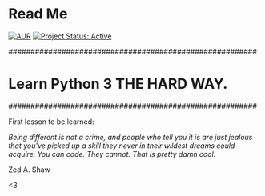 # Read Me

[![AUR](https://img.shields.io/aur/license/yaourt.svg)](https://github.com/lgeurts/LPTHW) [![Project Status: Active](http://www.repostatus.org/badges/latest/active.svg)](http://www.repostatus.org/#active)

########################################################
# Learn Python 3 THE HARD WAY.
########################################################

First lesson to be learned:

*Being different is not a crime, and people who tell you it is are just jealous that you've picked up a skill they never in their wildest dreams could acquire. You can code. They cannot. That is pretty damn cool.*

Zed A. Shaw

<3

